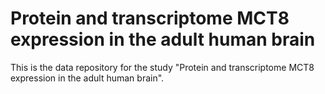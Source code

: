 # Protein and transcriptome MCT8 expression in the adult human brain

This is the data repository for the study "Protein and transcriptome MCT8 expression in the adult human brain".
